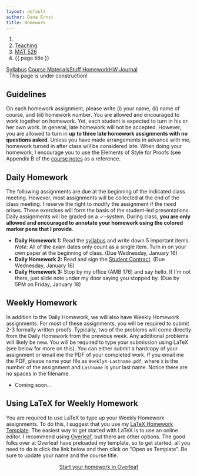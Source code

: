 ```yaml
---
layout: default
author: Dana Ernst
title: Homework
---
```


<ol class="breadcrumb">
  <li><a href="/"><i class="fa fa-home"></i></a></li>
  <li><a href="/teaching/">Teaching</a></li>
  <li><a href="/teaching/mat526s19">MAT 526</a></li>
  <li class="active">{{ page.title }}</li>
</ol>

<div class="row">
<div class="col-xs-12">
<div class="btn-group btn-group-justified">
<a class="btn btn-default btn-success" href="{{site.baseurl}}/teaching/mat526s19/syllabus/">Syllabus</a>
<a class="btn btn-default btn-primary" href="{{site.baseurl}}/teaching/mat526s19/materials/">
<span class="hidden-xs">Course Materials</span><span class="visible-xs">Stuff</span>
</a>
<a class="btn btn-default btn-warning" href="{{site.baseurl}}/teaching/mat526s19/homework/">
<span class="hidden-xs">Homework</span><span class="visible-xs">HW</span>
</a>
<a class="btn btn-default btn-info" href="{{site.baseurl}}/teaching/mat526s19/journal/">Journal</a>
</div>
</div>
</div>

<div class="alert alert-info" role="alert">
<i class="far fa-hand-peace"></i>&nbsp; This page is under construction!
</div>

## Guidelines ##
On each homework assignment, please write (i) your name, (ii) name of course, and (iii) homework number. You are allowed and encouraged to work together on homework. Yet, each student is expected to turn in his or her own work. In general, late homework will not be accepted. However, you are allowed to turn in **up to three late homework assignments with no questions asked**. Unless you have made arrangements in advance with me, homework turned in after class will be considered late. When doing your homework, I encourage you to use the Elements of Style for Proofs (see Appendix B of the [course notes]({{site.baseurl}}/teaching/mat526s19/materials/) as a reference.

## Daily Homework ##
The following assignments are due at the beginning of the indicated class meeting. However, most assignments will be collected at the end of the class meeting.  I reserve the right to modify the assignment if the need arises.  These exercises will form the basis of the student-led presentations.  Daily assignments will be graded on a $\checkmark$-system.  During class, **you are only allowed and encouraged to annotate your homework using the colored marker pens that I provide**.

- **Daily Homework 1:** Read the [syllabus]({{site.baseurl}}/teaching/mat526s19/syllabus/) and write down 5 important items.  *Note:*  All of the exam dates only count as a single item.  Turn in on your own paper at the beginning of class. (Due Wednesday, January 16)
- **Daily Homework 2:** Read and sign the [Student Contract]({{site.baseurl}}/teaching/StudentContract.pdf). (Due Wednesday, January 16)
- **Daily Homework 3:** Stop by my office (AMB 176) and say hello. If I'm not there, just slide note under my door saying you stopped by. (Due by 5PM on Friday, January 18)

## Weekly Homework ##
In addition to the Daily Homework, we will also have Weekly Homework assignments.  For most of these assignments, you will be required to submit 2-3 formally written proofs.  Typically, two of the problems will come directly from the Daily Homework from the previous week.  Any additional problems will likely be new.  You will be required to type your submission using LaTeX (see below for more on this).  You can either submit a hardcopy of your assignment or email me the PDF of your completed work. If you email me the PDF, please name your file as <code>WeeklyX-Lastname.pdf</code>, where <code>X</code> is the number of the assignment and <code>Lastname</code> is your last name.  Notice there are no spaces in the filename.

- Coming soon...

<!-- - **Weekly Homework 1:** On the [Course Materials]({{site.baseurl}}/teaching/mat526s19/materials/) page there is a list of videos about growth mindset and productive failure under "Miscellaneous Materials". Watch "Grit: the power of passion and perseverance" and any other 4 videos from the list and then write a reflection that is at least 15 sentences long. You should list the videos you watched. Rather than reflecting on each video separately, try to reflect on growth mindset, productive failure, and grit, in general. You are required to type your reflection in [LaTeX](https://en.wikipedia.org/wiki/LaTeX).  For this assignment, I suggest you use the template on [Overleaf](https://www.overleaf.com/) found [here](https://www.overleaf.com/latex/templates/thkxsshhbgdf/clone) instead of using the "Start your homework in Overleaf" link below. (Due Thursday, September 6 by 8PM)
- **Weekly Homework 2:** Prove **two** of Theorems 2.29, 2.37, 2.39. You must type up your proofs using LaTeX.  I suggest you use my Overleaf template, which you can access by clicking the "Start your homework in Overleaf" link below. (Due Thursday, September 13 by 8PM)
- **Weekly Homework 3:** Prove **two** of Corollary 2.41, Theorem 2.42, Theorem 2.47, Theorem 2.50. You must type up your proofs using LaTeX.  I suggest you use my Overleaf template, which you can access by clicking the "Start your homework in Overleaf" link below. (Due Tuesday, September 18 by 8PM)
- **Weekly Homework 4:** Prove **two** of Theorem 2.77, Theorem 3.19, Theorem 3.21, Theorem 3.23. You must type up your proofs using LaTeX.  I suggest you use my Overleaf template, which you can access by clicking the "Start your homework in Overleaf" link below. (Due Tuesday, October 9 by 8PM)
- **Weekly Homework 5:** Prove **two** of Theorem 3.51, Theorem 3.52, Theorem 3.53, Theorem 3.54. You must type up your proofs using LaTeX.  I suggest you use my Overleaf template, which you can access by clicking the "Start your homework in Overleaf" link below. (Due Tuesday, October 16 by 8PM)
- **Weekly Homework 6:** Prove **two** of Theorem 4.42, Theorem 4.45, Theorem 4.46, Theorem 4.58, Theorem 4.59. You must type up your proofs using LaTeX.  I suggest you use my Overleaf template, which you can access by clicking the "Start your homework in Overleaf" link below. (Due Tuesday, November 6 by 8PM)
- **Weekly Homework 7:** Prove **two** of Theorem 4.76, Theorem 4.79, Theorem 4.80, Theorem 4.90. You must type up your proofs using LaTeX.  I suggest you use my Overleaf template, which you can access by clicking the "Start your homework in Overleaf" link below. (Due Tuesday, November 13 by 8PM) -->

## Using LaTeX for Weekly Homework ##
You are required to use LaTeX to type up your Weekly Homework assignments.  To do this, I suggest that you use my [LaTeX Homework Template](https://github.com/dcernst/MiscTeachingMaterials/blob/master/HWTemplate/HWTemplate.tex).  The easiest way to get started with LaTeX is to use an online editor.  I recommend using [Overleaf](https://overleaf.com), but there are other options.  The good folks over at Overleaf have preloaded my template, so to get started, all you need to do is click the link below and then click on "Open as Template". Be sure to update your name and the course title.

<center>
<a href="https://www.overleaf.com/latex/templates/weekly-homework-x/cbpdxbqknrvq" class="btn btn-primary btn-lg" role="button" target="_blank">Start your homework in Overleaf</a>
</center>

<br>
